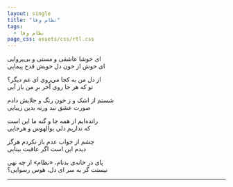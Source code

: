 ```yaml
---
layout: single
title: "نظام وفا"
tags:
  - نظام وفا
page_css: assets/css/rtl.css
---
```

ای خوشا عاشقی و مستی و بی‌‌پروایی<br>
ای خوش از خون دل خویش قدح پیمایی

از دل من به کجا می‌‌روی ای غم دیگر؟<br>
تو که هر جا روی آخر برِ من باز آیی

شستم از اشک و ز خون رنگ و جلایش دادم<br>
صورت عشق نبد ورنه بدین زیبایی

رانده‌ایم از همه ‌جا و گنه ما این است<br>
که نداریم دلی بوالهوس و هرجایی

چشم از خواب عدم باز نکردم هرگز<br>
دیدم این است اگر عاقبت بینایی

پای در خانه‌ی بدنام، «نظام» از چه نهی<br>
نیستت گر به سر ای دل، هوس رسوایی؟

---
